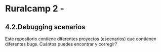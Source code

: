 # Ruralcamp 2 -  
## 4.2.Debugging scenarios

Este repositorio contiene diferentes proyectos (escenarios) que contienen diferentes bugs. Cuántos puedes encontrar y corregir?


